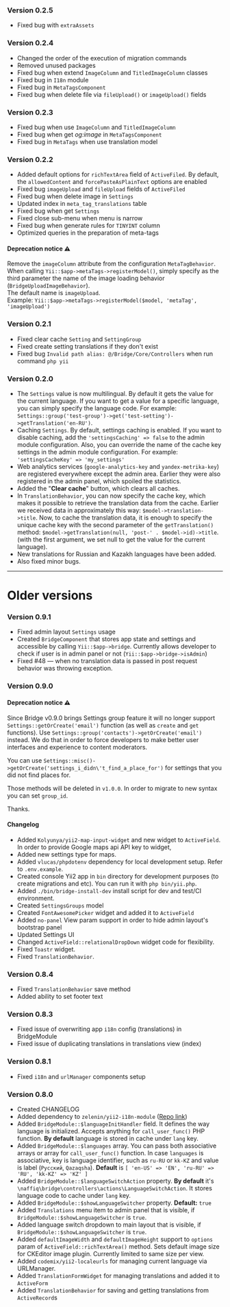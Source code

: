 ### Version 0.2.5
- Fixed bug with `extraAssets`

### Version 0.2.4
- Changed the order of the execution of migration commands
- Removed unused packages
- Fixed bug when extend `ImageColumn` and `TitledImageColumn` classes
- Fixed bug in `I18n` module
- Fixed bug in `MetaTagsComponent`
- Fixed bug when delete file via `fileUpload()` or `imageUpload()` fields 

### Version 0.2.3

- Fixed bug when use `ImageColumn` and `TitledImageColumn`
- Fixed bug when get *og:image* in `MetaTagsComponent`
- Fixed bug in `MetaTags` when use translation model

### Version 0.2.2

- Added default options for `richTextArea` field of `ActiveFiled`. By default, the `allowedContent` and `forcePasteAsPlainText` options are enabled
- Fixed bug `imageUpload` and `fileUpload` fields of `ActiveFiled`
- Fixed bug when delete image in `Settings`
- Updated index in `meta_tag_translations` table
- Fixed bug when get `Settings`
- Fixed close sub-menu when menu is narrow
- Fixed bug when generate rules for `TINYINT` column
- Optimized queries in the preparation of meta-tags

#### Deprecation notice ⚠️
Remove the `imageColumn` attribute from the configuration `MetaTagBehavior`.
When calling `Yii::$app->metaTags->registerModel()`, simply specify as the third parameter the name of the image loading behavior (`BridgeUploadImageBehavior`).<br>
The default name is `imageUpload`.<br>
Example: `Yii::$app->metaTags->registerModel($model, 'metaTag', 'imageUpload')`

### Version 0.2.1

- Fixed clear cache `Setting` and `SettingGroup`
- Fixed create setting translations if they don't exist
- Fixed bug `Invalid path alias: @/Bridge/Core/Controllers` when run command `php yii`

### Version 0.2.0

- The `Settings` value is now multilingual. By default it gets the value for the current language.
If you want to get a value for a specific language, you can simply specify the language code.
For example: `Settings::group('test-group')->get('test-setting')->getTranslation('en-RU')`.
- Caching  `Settings`. By default, settings caching is enabled. If you want to disable caching, add the `'settingsCaching' => false` to the admin module configuration.
Also, you can override the name of the cache key settings in the admin module configuration.
For example: `'settingsCacheKey' => 'my_settings'`
- Web analytics services (`google-analytics-key` and `yandex-metrika-key`) are registered everywhere except the admin area. Earlier they were also registered in the admin panel, which spoiled the statistics.
- Added the "**Clear cache**" button, which clears all caches.
- In `TranslationBehavior`, you can now specify the cache key, which makes it possible to retrieve the translation data from the cache.
Earlier we received data in approximately this way: `$model->translation->title`.
Now, to cache the translation data, it is enough to specify the unique cache key with the second parameter of the `getTranslation()` method: `$model->getTranslation(null, 'post-' . $model->id)->title`. (with the first argument, we set null to get the value for the current language).
- New translations for Russian and Kazakh languages have been added.
- Also fixed minor bugs.
----------------------

# Older versions

### Version 0.9.1

- Fixed admin layout `Settings` usage
- Created `BridgeComponent` that stores app state and settings and accessible by calling `Yii::$app->bridge`. 
Currently allows developer to check if user is in admin panel or not (`Yii::$app->bridge->isAdmin`)
- Fixed #48 — when no translation data is passed in post request behavior was throwing exception.

### Version 0.9.0

#### Deprecation notice ⚠️

Since Bridge v0.9.0 brings Settings group feature it will no longer support
`Settings::getOrCreate('email')` function (as well as `create` and `get` functions). Use `Settings::group('contacts')->getOrCreate('email')` instead.
We do that in order to force developers to make better user interfaces and experience to content moderators.

You can use `Settings::misc()->getOrCreate('settings_i_didn\'t_find_a_place_for')` for
settings that you did not find places for.

Those methods will be deleted in `v1.0.0`. In order to migrate to new syntax you can set
`group_id`.

Thanks.

#### Changelog

- Added `Kolyunya/yii2-map-input-widget` and new widget to `ActiveField`. 
In order to provide Google maps api API key to widget,  
- Added new settings type for maps.
- Added `vlucas/phpdotenv` dependency for local development setup. Refer to `.env.example`.
- Created console Yii2 app in `bin` directory for development purposes (to create migrations and etc). 
You can run it with `php bin/yii.php`.
- Added `./bin/bridge-install-dev` install script for dev and test/CI environment.
- Created `SettingsGroups` model
- Created `FontAwesomePicker` widget and added it to `ActiveField`
- Added `no-panel` View param support in order to hide admin layout's bootstrap panel
- Updated Settings UI
- Changed `ActiveField::relationalDropDown` widget code for flexibility.
- Fixed `Toastr` widget.
- Fixed `TranslationBehavior`.

### Version 0.8.4

- Fixed `TranslationBehavior` save method
- Added ability to set footer text

### Version 0.8.3

- Fixed issue of overwriting app `i18n` config (translations) in BridgeModule
- Fixed issue of duplicating translations in translations view (index)   

### Version 0.8.1

- Fixed `i18n` and `urlManager` components setup

### Version 0.8.0

- Created CHANGELOG
- Added dependency to `zelenin/yii2-i18n-module` ([Repo link](https://github.com/zelenin/yii2-i18n-module))
- Added `BridgeModule::$languageInitHandler` field. It defines the way language is initialized. 
Accepts anything for `call_user_func()` PHP function.
**By default** language is stored in cache under `lang` key.
- Added `BridgeModule::$languages` array. You can pass both associative arrays or array for `call_user_func()` function.
In case `languages` is associative, key is language identifier, such as `ru-RU` or `kk-KZ` and value is label (`Русский`, `Qazaqsha`).
**Default** is ` [ 'en-US' => 'EN', 'ru-RU' => 'RU', 'kk-KZ' => 'KZ' ] `
- Added `BridgeModule::$languageSwitchAction` property. **By default** it's `\naffiq\bridge\controllers\actions\LanguageSwitchAction`.
It stores language code to cache under `lang` key.
- Added `BridgeModule::$showLanguageSwitcher` property. **Default:** `true`
- Added `Translations` menu item to admin panel that is visible, if `BridgeModule::$showLanguageSwitcher` is `true`. 
- Added language switch dropdown to main layout that is visible, if `BridgeModule::$showLanguageSwitcher` is `true`.
- Added `defaultImageWidth` and `defaultImageHeight` support to `options` param of `ActiveField::richTextArea()` method. 
Sets default image size for CKEditor image plugin. Currently limited to same size per view.
- Added `codemix/yii2-localeurls` for managing current language via URLManager.
- Added `TranslationFormWidget` for managing translations and added it to `ActiveForm`
- Added `TranslationBehavior` for saving and getting translations from `ActiveRecord`s

